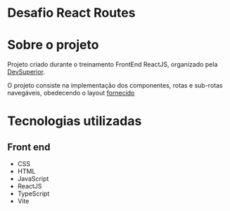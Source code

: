 # Desafio React Routes

# Sobre o projeto
Projeto criado durante o treinamento FrontEnd ReactJS, organizado pela [DevSuperior](https://devsuperior.com.br "Site da DevSuperior").

O projeto consiste na implementação dos componentes, rotas e sub-rotas navegáveis, obedecendo o layout [fornecido](https://www.figma.com/file/5cPiXC5sBQc4B4wIZKlI3i/Desafio-Rotas-React?type=design&node-id=0-1&mode=design&t=edUyLhaxP401z6Jt-0)

# Tecnologias utilizadas
## Front end
- CSS
- HTML
- JavaScript
- ReactJS
- TypeScript
- Vite
